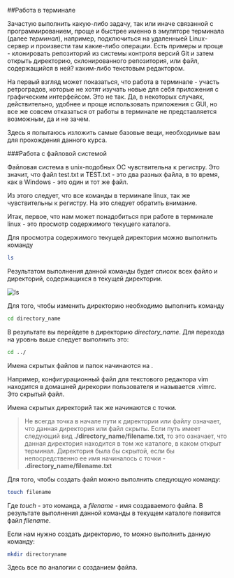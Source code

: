 ##Работа в терминале

Зачастую выполнить какую-либо задачу, так или иначе связанной с программированием, проще и быстрее именно в эмуляторе терминала (далее *терминал*), например, подключиться на удаленныей Linux-сервер и произвести там какие-либо операции. Есть примеры и проще - клонировать репозиторий из системы контроля версий Git и затем открыть директорию, склонированного репозитория, или файл, содержащийся в ней? каким-либо текстовым редактором.

На первый взгляд может показаться, что работа в терминале - участь ретроградов, которые не хотят изучать новые для себя приложения с графическим интерфейсом. Это не так. Да, в некоторых случаях, действительно, удобнее и проще использовать приложения с GUI, но все же совсем отказаться от работы в терминале не представляется возможным, да и не зачем.

Здесь я попытаюсь изложить самые базовые вещи, необходимые вам для прохождения данного курса. 

###Работа с файловой системой

Файловая система в unix-подобных ОС чувствительна к регистру. Это значит, что файл test.txt и TEST.txt - это два разных файла, в то время, как в Windows - это один и тот же файл.

Из этого следует, что все команды в терминале linux, так же чувствительны к регистру. На это следует обратить внимание.

Итак, первое, что нам может понадобиться при работе в терминале linux - это просмотр содержимого текущего каталога.

Для просмотра содержимого текущей директории можно выполнить команду


```bash
ls
```

Результатом выполнения данной команды будет список всех файло и директорий, содержащихся в текущей директории.

![ls](http://cdn.joxi.ru/uploads/prod/2014/09/20/797/1bc/ca292df94f81bca17a295484bfe82ade9ad96940.jpg)

Для того, чтобы изменить директорию необходимо выполнить команду

```bash
cd directory_name
```

В результате вы перейдете в директорию *directory_name*. Для перехода на уровнь выше следует выполнить это:

```bash
cd ../
```

Имена скрытых файлов и папок начинаются на .

Например, конфигурационный файл для текстового редактора vim находится в домашней дирекории пользователя и называется .vimrc. Это скрытый файл.

Имена скрытых директорий так же начинаются с точки.

> Не всегда точка в начале пути к директории или файлу означает, что данная директория или файл скрыты. Если путь имеет следующий вид **./directory_name/filename.txt**, то это означает, что данная директория находится в том же каталоге, в каком открыт терминал. Директория была бы скрытой, если бы непосредственно ее имя начиналось с точки - **.directory_name/filename.txt**

Для того, чтобы создать файл можно выполнить следующую команду:

```bash
touch filename
```

Где *touch* - это команда, а *filename* - имя создаваемого файла. В результате выполнения данной команды в текущем каталоге появится файл *filename*.

Если нам нужно создать директорию, то можно выполнить данную команду:

```bash
mkdir directoryname
```

Здесь все по аналогии с созданием файла.

 

